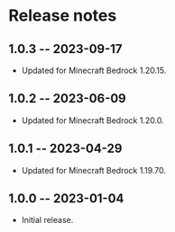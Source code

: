 # Release notes

## 1.0.3 -- 2023-09-17

* Updated for Minecraft Bedrock 1.20.15.

## 1.0.2 -- 2023-06-09

* Updated for Minecraft Bedrock 1.20.0.

## 1.0.1 -- 2023-04-29

* Updated for Minecraft Bedrock 1.19.70.

## 1.0.0 -- 2023-01-04

* Initial release.
